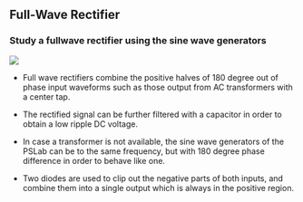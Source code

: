 Full-Wave Rectifier
---

### Study a fullwave rectifier using the sine wave generators

![](https://github.com/fossasia/pslab-experiments/blob/master/images/schematics/fullwave.svg)

* Full wave rectifiers combine the positive halves of 180 degree out of phase input waveforms such as those output from AC transformers with a center tap.

* The rectified signal can be further filtered with a capacitor in order to obtain a low ripple DC voltage.

* In case a transformer is not available, the sine wave generators of the PSLab can be to the same frequency, but with 180 degree phase difference in order to behave like one.

* Two diodes are used to clip out the negative parts of both inputs, and combine them into a single output which is always in the positive region.


